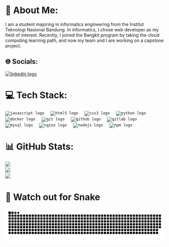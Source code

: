 # 💫 About Me:
I am a student majoring in informatics engineering from the Institut Teknologi Nasional Bandung. In informatics, I chose web developer as my field of interest. Recently, I joined the Bangkit program by taking the cloud computing learning path, and now my team and I are working on a capstone project.


## 🌐 Socials:
<div align="left">
  <a href="https://www.linkedin.com/in/muhammad-ghaza-azhar-lesmana" target="_blank">
    <img src="https://img.shields.io/static/v1?message=LinkedIn&logo=linkedin&label=&color=0077B5&logoColor=white&labelColor=&style=for-the-badge" height="35" alt="linkedin logo" />
  </a>
</div>


# 💻 Tech Stack:
<div align="left">
 <code><img src="https://cdn.jsdelivr.net/gh/devicons/devicon/icons/javascript/javascript-original.svg" height="30" alt="javascript logo"  /></code>
  <img width="12" />
  <code><img src="https://cdn.jsdelivr.net/gh/devicons/devicon/icons/html5/html5-original.svg" height="30" alt="html5 logo"  /></code>
  <img width="12" />
  <code><img src="https://cdn.jsdelivr.net/gh/devicons/devicon/icons/css3/css3-original.svg" height="30" alt="css3 logo"  /></code>
  <img width="12" />
  <code><img src="https://cdn.jsdelivr.net/gh/devicons/devicon/icons/python/python-original.svg" height="30" alt="python logo"  /></code>
  <img width="12" />
  <code><img src="https://cdn.jsdelivr.net/gh/devicons/devicon/icons/docker/docker-original.svg" height="30" alt="docker logo"  /></code>
  <img width="12" />
  <code><img src="https://cdn.jsdelivr.net/gh/devicons/devicon/icons/git/git-original.svg" height="30" alt="git logo"  /></code>
  <img width="12" />
  <code><img src="https://skillicons.dev/icons?i=github" height="30" alt="github logo"  /></code>
  <img width="12" />
  <code><img src="https://cdn.jsdelivr.net/gh/devicons/devicon/icons/gitlab/gitlab-original.svg" height="30" alt="gitlab logo"  /></code>
  <img width="12" />
  <code><img src="https://skillicons.dev/icons?i=mysql" height="30" alt="mysql logo"  /></code>
  <img width="12" />
  <code><img src="https://cdn.jsdelivr.net/gh/devicons/devicon/icons/nginx/nginx-original.svg" height="30" alt="nginx logo"  /></code>
  <img width="12" />
  <code><img src="https://cdn.jsdelivr.net/gh/devicons/devicon/icons/nodejs/nodejs-original.svg" height="30" alt="nodejs logo"  /></code>
  <img width="12" />
  <code><img src="https://cdn.jsdelivr.net/gh/devicons/devicon/icons/npm/npm-original-wordmark.svg" height="30" alt="npm logo"  /></code>
  <img width="12" />
</div>

# 📊 GitHub Stats:
![](https://github-readme-stats.vercel.app/api?username=Ghajaajai&theme=shadow_green&hide_border=false&include_all_commits=false&count_private=false)<br/>
![](https://github-readme-streak-stats.herokuapp.com/?user=Ghajaajai&theme=shadow_green&hide_border=false)<br/>
![](https://github-readme-stats.vercel.app/api/top-langs/?username=Ghajaajai&theme=shadow_green&hide_border=false&include_all_commits=false&count_private=false&layout=compact)

# 🐍 Watch out for Snake
![Snake animation](https://raw.githubusercontent.com/Ghajaajai/Ghajaajai/output/github-contribution-grid-snake-dark.svg)

###
